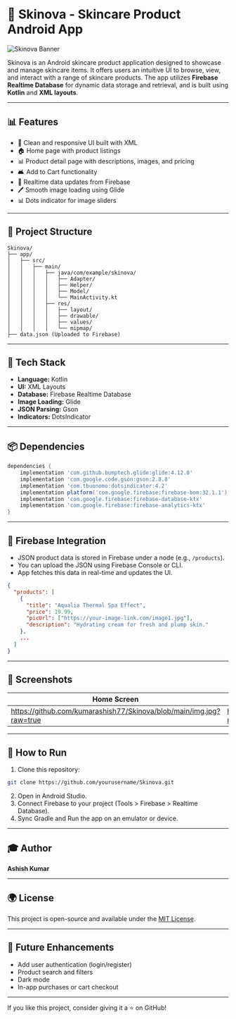 # 🌟 Skinova - Skincare Product Android App

![Skinova Banner](https://your-image-link-here.com/banner.png) <!-- Replace with your app banner or screenshot -->

Skinova is an Android skincare product application designed to showcase and manage skincare items. It offers users an intuitive UI to browse, view, and interact with a range of skincare products. The app utilizes **Firebase Realtime Database** for dynamic data storage and retrieval, and is built using **Kotlin** and **XML layouts**.

---

## 📊 Features

* 🏦 Clean and responsive UI built with XML
* 🏠 Home page with product listings
* 📊 Product detail page with descriptions, images, and pricing
* 🛋️ Add to Cart functionality
* 📑 Realtime data updates from Firebase
* 🖊️ Smooth image loading using Glide
* 📊 Dots indicator for image sliders

---

## 📁 Project Structure

```
Skinova/
├── app/
│   ├── src/
│   │   ├── main/
│   │   │   ├── java/com/example/skinova/
│   │   │   │   ├── Adapter/
│   │   │   │   ├── Helper/
│   │   │   │   ├── Model/
│   │   │   │   └── MainActivity.kt
│   │   │   ├── res/
│   │   │   │   ├── layout/
│   │   │   │   ├── drawable/
│   │   │   │   ├── values/
│   │   │   │   └── mipmap/
├── data.json (Uploaded to Firebase)
```

---

## 🚀 Tech Stack

* **Language:** Kotlin
* **UI:** XML Layouts
* **Database:** Firebase Realtime Database
* **Image Loading:** Glide
* **JSON Parsing:** Gson
* **Indicators:** DotsIndicator

---

## 📦 Dependencies

```groovy
dependencies {
    implementation 'com.github.bumptech.glide:glide:4.12.0'
    implementation 'com.google.code.gson:gson:2.8.8'
    implementation 'com.tbuonomo:dotsindicator:4.2'
    implementation platform('com.google.firebase:firebase-bom:32.1.1')
    implementation 'com.google.firebase:firebase-database-ktx'
    implementation 'com.google.firebase:firebase-analytics-ktx'
}
```

---

## 📂 Firebase Integration

* JSON product data is stored in Firebase under a node (e.g., `/products`).
* You can upload the JSON using Firebase Console or CLI.
* App fetches this data in real-time and updates the UI.

```json
{
  "products": [
    {
      "title": "Aqualia Thermal Spa Effect",
      "price": 19.99,
      "picUrl": ["https://your-image-link.com/image1.jpg"],
      "description": "Hydrating cream for fresh and plump skin."
    },
    ...
  ]
}
```

---

## 📱 Screenshots

| Home Screen                         | Product Details                       | Cart Page                           |
| ----------------------------------- | ------------------------------------- | ----------------------------------- |
| https://github.com/kumarashish77/Skinova/blob/main/img.jpg?raw=true | https://github.com/kumarashish77/Skinova/blob/main/img3.jpg?raw=true| https://github.com/kumarashish77/Skinova/blob/main/img5.jpg?raw=true |



---

## 🔧 How to Run

1. Clone this repository:

```bash
git clone https://github.com/yourusername/Skinova.git
```

2. Open in Android Studio.
3. Connect Firebase to your project (Tools > Firebase > Realtime Database).
4. Sync Gradle and Run the app on an emulator or device.

---

## 🎓 Author

**Ashish Kumar**


---

## 🌍 License

This project is open-source and available under the [MIT License](LICENSE).

---

## 🚀 Future Enhancements

* Add user authentication (login/register)
* Product search and filters
* Dark mode
* In-app purchases or cart checkout

---

If you like this project, consider giving it a ⭐ on GitHub!
